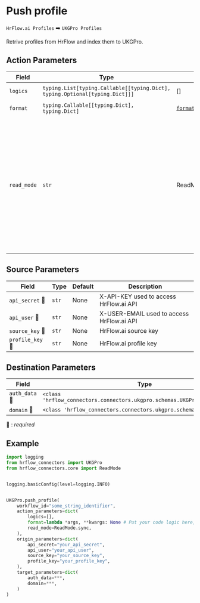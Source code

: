 # Push profile

`HrFlow.ai Profiles` :arrow_right: `UKGPro Profiles`

Retrive profiles from HrFlow and index them to UKGPro.

## Action Parameters

| Field       | Type                                                                        | Default                                        | Description                                                                                                                                                                                                                                     |
| ----------- | --------------------------------------------------------------------------- | ---------------------------------------------- | ----------------------------------------------------------------------------------------------------------------------------------------------------------------------------------------------------------------------------------------------- |
| `logics`    | `typing.List[typing.Callable[[typing.Dict], typing.Optional[typing.Dict]]]` | []                                             | List of logic functions                                                                                                                                                                                                                         |
| `format`    | `typing.Callable[[typing.Dict], typing.Dict]`                               | [`format_hrflow_profile`](../connector.py#L76) | Formatting function                                                                                                                                                                                                                             |
| `read_mode` | `str`                                                                       | ReadMode.sync                                  | If 'incremental' then `read_from` of the last run is given to Origin Warehouse during read. **The actual behavior depends on implementation of read**. In 'sync' mode `read_from` is neither fetched nor given to Origin Warehouse during read. |

## Source Parameters

| Field                      | Type  | Default | Description                               |
| -------------------------- | ----- | ------- | ----------------------------------------- |
| `api_secret` :red_circle:  | `str` | None    | X-API-KEY used to access HrFlow.ai API    |
| `api_user` :red_circle:    | `str` | None    | X-USER-EMAIL used to access HrFlow.ai API |
| `source_key` :red_circle:  | `str` | None    | HrFlow.ai source key                      |
| `profile_key` :red_circle: | `str` | None    | HrFlow.ai profile key                     |

## Destination Parameters

| Field                    | Type                                                                         | Default | Description |
| ------------------------ | ---------------------------------------------------------------------------- | ------- | ----------- |
| `auth_data` :red_circle: | `<class 'hrflow_connectors.connectors.ukgpro.schemas.UKGProAuthentication'>` | None    |             |
| `domain` :red_circle:    | `<class 'hrflow_connectors.connectors.ukgpro.schemas.UKGProDomain'>`         | None    |             |

:red_circle: : _required_

## Example

```python
import logging
from hrflow_connectors import UKGPro
from hrflow_connectors.core import ReadMode


logging.basicConfig(level=logging.INFO)


UKGPro.push_profile(
    workflow_id="some_string_identifier",
    action_parameters=dict(
        logics=[],
        format=lambda *args, **kwargs: None # Put your code logic here,
        read_mode=ReadMode.sync,
    ),
    origin_parameters=dict(
        api_secret="your_api_secret",
        api_user="your_api_user",
        source_key="your_source_key",
        profile_key="your_profile_key",
    ),
    target_parameters=dict(
        auth_data=***,
        domain=***,
    )
)
```
